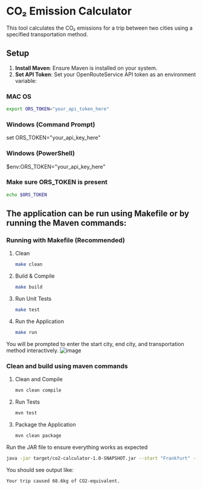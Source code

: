 # CO₂ Emission Calculator

This tool calculates the CO₂ emissions for a trip between two cities using a specified transportation method.

## Setup

1. **Install Maven**: Ensure Maven is installed on your system.
2. **Set API Token**: Set your OpenRouteService API token as an environment variable:

### MAC OS
   ```bash
   export ORS_TOKEN="your_api_token_here"
   ```
### Windows (Command Prompt)
set ORS_TOKEN="your_api_key_here" 
### Windows (PowerShell)
$env:ORS_TOKEN="your_api_key_here"

### Make sure ORS_TOKEN is present
   ````bash
   echo $ORS_TOKEN
   ````

## The application can be run using Makefile or by running the Maven commands:

### Running with Makefile (Recommended)
1. Clean
   ````bash
   make clean
   ````
2. Build & Compile
   ````bash
   make build
   ````
3. Run Unit Tests
   ````bash
   make test
   ````
4. Run the Application
   ````bash
   make run
   ````
You will be prompted to enter the start city, end city, and transportation method interactively.
![image](https://github.com/user-attachments/assets/3c199eae-352c-4299-8649-563d29017428)

### Clean and build using maven commands
1. Clean and Compile 
   ````bash 
   mvn clean compile
   ````
2. Run Tests
   ````bash
   mvn test
   ````
3. Package the Application
   ````bash
   mvn clean package
   ````

Run the JAR file to ensure everything works as expected
   ````bash
java -jar target/co2-calculator-1.0-SNAPSHOT.jar --start "Frankfurt" --end "Munich" --transportation-method bus-default
````

You should see output like:
````nginx
Your trip caused 68.6kg of CO2-equivalent.
````


